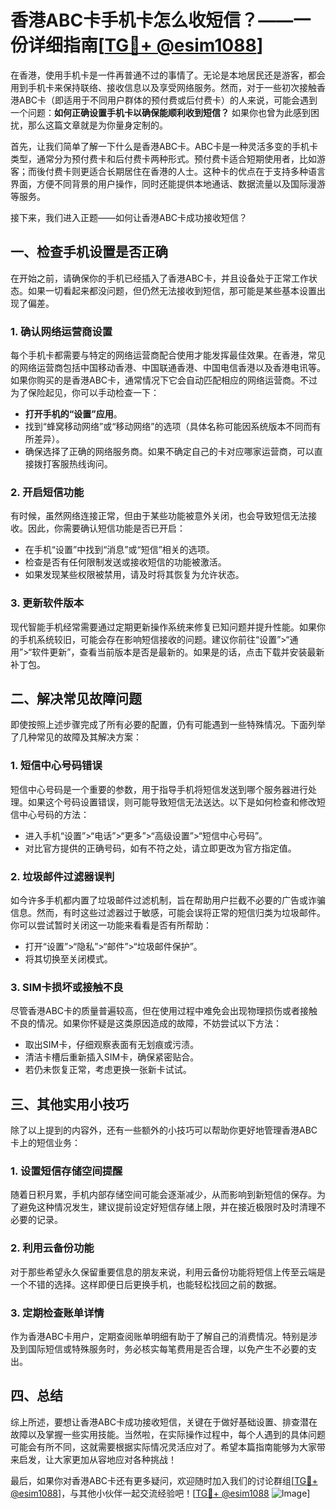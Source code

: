 # 香港ABC卡手机卡怎么收短信？——一份详细指南[[TG💪+ @esim1088](https://t.me/s/esim1088)]

在香港，使用手机卡是一件再普通不过的事情了。无论是本地居民还是游客，都会用到手机卡来保持联络、接收信息以及享受网络服务。然而，对于一些初次接触香港ABC卡（即适用于不同用户群体的预付费或后付费卡）的人来说，可能会遇到一个问题：**如何正确设置手机卡以确保能顺利收到短信？** 如果你也曾为此感到困扰，那么这篇文章就是为你量身定制的。

首先，让我们简单了解一下什么是香港ABC卡。ABC卡是一种灵活多变的手机卡类型，通常分为预付费卡和后付费卡两种形式。预付费卡适合短期使用者，比如游客；而後付费卡则更适合长期居住在香港的人士。这种卡的优点在于支持多种语言界面，方便不同背景的用户操作，同时还能提供本地通话、数据流量以及国际漫游等服务。

接下来，我们进入正题——如何让香港ABC卡成功接收短信？

## 一、检查手机设置是否正确

在开始之前，请确保你的手机已经插入了香港ABC卡，并且设备处于正常工作状态。如果一切看起来都没问题，但仍然无法接收到短信，那可能是某些基本设置出现了偏差。

### 1. 确认网络运营商设置

每个手机卡都需要与特定的网络运营商配合使用才能发挥最佳效果。在香港，常见的网络运营商包括中国移动香港、中国联通香港、中国电信香港以及香港电讯等。如果你购买的是香港ABC卡，通常情况下它会自动匹配相应的网络运营商。不过为了保险起见，你可以手动检查一下：

- **打开手机的“设置”应用**。
- 找到“蜂窝移动网络”或“移动网络”的选项（具体名称可能因系统版本不同而有所差异）。
- 确保选择了正确的网络服务商。如果不确定自己的卡对应哪家运营商，可以直接拨打客服热线询问。

### 2. 开启短信功能

有时候，虽然网络连接正常，但由于某些功能被意外关闭，也会导致短信无法接收。因此，你需要确认短信功能是否已开启：

- 在手机“设置”中找到“消息”或“短信”相关的选项。
- 检查是否有任何限制发送或接收短信的功能被激活。
- 如果发现某些权限被禁用，请及时将其恢复为允许状态。

### 3. 更新软件版本

现代智能手机经常需要通过定期更新操作系统来修复已知问题并提升性能。如果你的手机系统较旧，可能会存在影响短信接收的问题。建议你前往“设置”>“通用”>“软件更新”，查看当前版本是否是最新的。如果是的话，点击下载并安装最新补丁包。

## 二、解决常见故障问题

即使按照上述步骤完成了所有必要的配置，仍有可能遇到一些特殊情况。下面列举了几种常见的故障及其解决方案：

### 1. 短信中心号码错误

短信中心号码是一个重要的参数，用于指导手机将短信发送到哪个服务器进行处理。如果这个号码设置错误，则可能导致短信无法送达。以下是如何检查和修改短信中心号码的方法：

- 进入手机“设置”>“电话”>“更多”>“高级设置”>“短信中心号码”。
- 对比官方提供的正确号码，如有不符之处，请立即更改为官方指定值。

### 2. 垃圾邮件过滤器误判

如今许多手机都内置了垃圾邮件过滤机制，旨在帮助用户拦截不必要的广告或诈骗信息。然而，有时这些过滤器过于敏感，可能会误将正常的短信归类为垃圾邮件。你可以尝试暂时关闭这一功能来看看是否有所帮助：

- 打开“设置”>“隐私”>“邮件”>“垃圾邮件保护”。
- 将其切换至关闭模式。

### 3. SIM卡损坏或接触不良

尽管香港ABC卡的质量普遍较高，但在使用过程中难免会出现物理损伤或者接触不良的情况。如果你怀疑是这类原因造成的故障，不妨尝试以下方法：

- 取出SIM卡，仔细观察表面有无划痕或污渍。
- 清洁卡槽后重新插入SIM卡，确保紧密贴合。
- 若仍未恢复正常，考虑更换一张新卡试试。

## 三、其他实用小技巧

除了以上提到的内容外，还有一些额外的小技巧可以帮助你更好地管理香港ABC卡上的短信业务：

### 1. 设置短信存储空间提醒

随着日积月累，手机内部存储空间可能会逐渐减少，从而影响到新短信的保存。为了避免这种情况发生，建议提前设定好短信存储上限，并在接近极限时及时清理不必要的记录。

### 2. 利用云备份功能

对于那些希望永久保留重要信息的朋友来说，利用云备份功能将短信上传至云端是一个不错的选择。这样即便日后更换手机，也能轻松找回之前的数据。

### 3. 定期检查账单详情

作为香港ABC卡用户，定期查阅账单明细有助于了解自己的消费情况。特别是涉及到国际短信或特殊服务时，务必核实每笔费用是否合理，以免产生不必要的支出。

## 四、总结

综上所述，要想让香港ABC卡成功接收短信，关键在于做好基础设置、排查潜在故障以及掌握一些实用技能。当然啦，在实际操作过程中，每个人遇到的具体问题可能会有所不同，这就需要根据实际情况灵活应对了。希望本篇指南能够为大家带来启发，让大家更加从容地应对各种挑战！

最后，如果你对香港ABC卡还有更多疑问，欢迎随时加入我们的讨论群组[[TG💪+ @esim1088](https://t.me/s/esim1088)]，与其他小伙伴一起交流经验吧！[[TG💪+ @esim1088](https://t.me/s/esim1088) ![Image](https://i.postimg.cc/4NQfJmqS/Snipaste-2025-05-13-00-14-12.png)]
